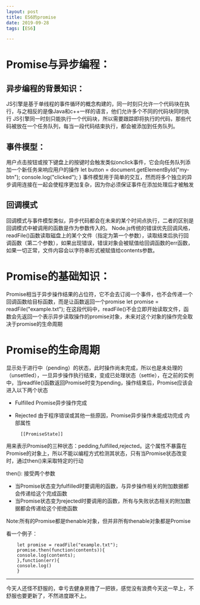 ```yaml
---
layout: post
title: ES6的promise
date: 2019-09-28
tags: [ES6]

---
```



#  Promise与异步编程：

##  异步编程的背景知识：

JS引擎是基于单线程的事件循环的概念构建的，同一时刻只允许一个代码块在执行，与之相反的是像Java和c++一样的语言，他们允许多个不同的代码块同时执行
JS引擎同一时刻只能执行一个代码块，所以需要跟踪即将执行的代码，那些代码被放在一个任务队列，每当一段代码结束执行，都会被添加到任务队列。

## 事件模型：

用户点击按钮或按下键盘上的按键时会触发类似onclick事件，它会向任务队列添加一个新任务来响应用户的操作
let button = document.getElementById("my-btn");
    console.log("clicked");
}
事件模型用于简单的交互，然而将多个独立的异步调用连接在一起会使程序更加复杂，因为你必须保证事件在添加处理后才被触发

## 回调模式

回调模式与事件模型类似，异步代码都会在未来的某个时间点执行，二者的区别是回调模式中被调用的函数是作为参数传入的。
Node.js传统的错误优先回调风格，readFile()函数读取磁盘上的某个文件（指定为第一个参数），读取结束后执行回调函数（第二个参数），如果出现错误，错误对象会被赋值给回调函数的err函数，如果一切正常，文件内容会以字符串形式被赋值给contents参数。

# Promise的基础知识：

Promise相当于异步操作结果的占位符，它不会去订阅一个事件，也不会传递一个回调函数给目标函数，而是让函数返回一个promise
let promise = readFile("example.txt");
在这段代码中，readFile()不会立即开始读取文件，函数会先返回一个表示异步读取操作的promise对象，未来对这个对象的操作完全取决于promise的生命周期

# Promise的生命周期

显示处于进行中（pending）的状态，此时操作尚未完成，所以也是未处理的（unsettled），一旦异步操作执行结束，变成已处理状态（settle），在之前的实例中，当readfile()函数返回Promise时变为pending，操作结束后，Promise应该会进入以下两个状态
- Fulfilled Promise异步操作完成
- Rejected 由于程序错误或其他一些原因，Promise异步操作未能成功完成
内部属性

        [[PromiseState]]
用来表示Promise的三种状态：pedding,fulfilled,rejected。这个属性不暴露在Promise的对象上，所以不能以编程方式检测其状态，只有当Promise状态改变时，通过then()来采取特定的行动

then():
接受两个参数
- 当Promise状态变为fulfilled时要调用的函数，与异步操作相关的附加数据都会传递给这个完成函数
- 当Promise状态变为rejected时要调用的函数，所有与失败状态相关的附加数据都会传递给这个拒绝函数

Note:所有的Promise都是thenable对象，但并非所有thenable对象都是Promise

看一个例子：

        let promise = readFile("example.txt");
        promise.then(function(contents)){
        console.log(contents);
        },function(err){
        console.log()
        }

----

今天人还怪不舒服的，幸亏去健身房撸了一把铁，感觉没有浪费今天这一早上，不舒服也要更新了，不然进度跟不上。